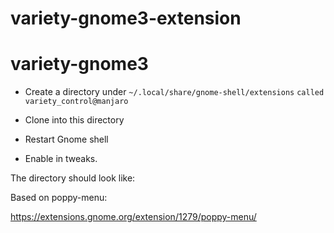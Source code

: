 # variety-gnome3-extension
# variety-gnome3

+ Create a directory under `~/.local/share/gnome-shell/extensions` `called variety_control@manjaro`

+ Clone into this directory 

+ Restart Gnome shell

+ Enable in tweaks.

The directory should look like:

Based on poppy-menu:

https://extensions.gnome.org/extension/1279/poppy-menu/
